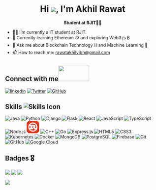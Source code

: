 <div align="center">
  
# Hi <img src=https://media.tenor.com/SNL9_xhZl9oAAAAi/waving-hand-joypixels.gif width="50px">, I'm Akhil Rawat #
**Student at RJIT🧑‍🎓**
</div>

- 🧑‍💻 I’m currently a IT student at RJIT.
- 🌱 Currently learning Ethereum 🪙 and exploring Web3.js ₿ 
- 💬 Ask me about Blockchain Technology ⛓️ and Machine Learning 🤖
- 📫 How to reach me: rawatakhilvibh@gmail.com



## Connect with me<img src=https://raw.githubusercontent.com/rahulbanerjee26/githubProfileReadmeGenerator/refs/heads/main/gifs/handShake.gif width="100" height="50">
<p align="left">
  <a href="https://linkedin.com/in/akhilrawat5437" target="blank"><img align="center" src="https://raw.githubusercontent.com/rahulbanerjee26/githubAboutMeGenerator/main/icons/linked-in-alt.svg" alt="linkedin" height="40" width="40" /></a>
  <a href="https://twitter.com/Faygo78akhil" target="blank"><img align="center" src="https://raw.githubusercontent.com/rahulbanerjee26/githubAboutMeGenerator/main/icons/twitter.svg" alt="Twitter" height="40" width="40" /></a> 
  <a href="https://github.com/Akhil-Rawat" target="blank"><img align="center" src="https://raw.githubusercontent.com/rahulbanerjee26/githubAboutMeGenerator/main/icons/github.svg" alt="GitHub" height="40" width="40" /></a>
</p>




## Skills <img src="https://github.com/rahulbanerjee26/githubProfileReadmeGenerator/blob/main/gifs/code.gif?raw=true" alt="Skills Icon" width="40" height="40"/>

<p align="left">
  <img src="https://cdn.jsdelivr.net/npm/simple-icons@3.0.1/icons/java.svg" alt="Java" width="40" height="40"/>
  <img src="https://cdn.jsdelivr.net/npm/simple-icons@3.0.1/icons/python.svg" alt="Python" width="40" height="40"/>
  <img src="https://cdn.jsdelivr.net/npm/simple-icons@3.0.1/icons/django.svg" alt="Django" width="40" height="40"/>
  <img src="https://cdn.jsdelivr.net/npm/simple-icons@3.0.1/icons/flask.svg" alt="Flask" width="40" height="40"/>
  <img src="https://cdn.jsdelivr.net/npm/simple-icons@3.0.1/icons/react.svg" alt="React" width="40" height="40"/>
  <img src="https://raw.githubusercontent.com/rahulbanerjee26/githubProfileReadmeGenerator/51f83dfc2091cdec25b7b33bd2d3da0996ec3efd/icons/javascript.svg" alt="JavaScript" width="40" height="40"/>
  <img src="https://raw.githubusercontent.com/rahulbanerjee26/githubProfileReadmeGenerator/51f83dfc2091cdec25b7b33bd2d3da0996ec3efd/icons/typescript.svg" alt="TypeScript" width="40" height="40"/>
  <img src="https://raw.githubusercontent.com/rahulbanerjee26/githubProfileReadmeGenerator/51f83dfc2091cdec25b7b33bd2d3da0996ec3efd/icons/nodejs.svg" alt="Node.js" width="40" height="40"/>
  <img src="https://raw.githubusercontent.com/tandpfun/skill-icons/65dea6c4eaca7da319e552c09f4cf5a9a8dab2c8/icons/Rust.svg" alt="Rust" width="40" height="40"/>
  <img src="https://raw.githubusercontent.com/rahulbanerjee26/githubProfileReadmeGenerator/51f83dfc2091cdec25b7b33bd2d3da0996ec3efd/icons/cpp.svg" alt="C++" width="40" height="40"/>
  <img src="https://cdn.jsdelivr.net/npm/simple-icons@3.0.1/icons/go.svg" alt="Go" width="40" height="40"/>  
  <img src="https://raw.githubusercontent.com/rahulbanerjee26/githubProfileReadmeGenerator/51f83dfc2091cdec25b7b33bd2d3da0996ec3efd/icons/express.svg" alt="Express.js" width="40" height="40" />
  <img src="https://raw.githubusercontent.com/rahulbanerjee26/githubProfileReadmeGenerator/51f83dfc2091cdec25b7b33bd2d3da0996ec3efd/icons/html.svg" alt="HTML5" width="40" height="40"/>
  <img src="https://raw.githubusercontent.com/rahulbanerjee26/githubProfileReadmeGenerator/51f83dfc2091cdec25b7b33bd2d3da0996ec3efd/icons/css.svg" alt="CSS3" width="40" height="40"/>
  <img src="https://cdn.jsdelivr.net/npm/simple-icons@3.0.1/icons/kubernetes.svg" alt="Kubernetes" width="40" height="40"/>
  <img src="https://cdn.jsdelivr.net/npm/simple-icons@3.0.1/icons/docker.svg" alt="Docker" width="40" height="40"/>
  <img src="https://cdn.jsdelivr.net/npm/simple-icons@3.0.1/icons/mongodb.svg" alt="MongoDB" width="40" height="40"/>
  <img src="https://cdn.jsdelivr.net/npm/simple-icons@3.0.1/icons/postgresql.svg" alt="PostgreSQL" width="40" height="40"/>
  <img src="https://cdn.jsdelivr.net/npm/simple-icons@3.0.1/icons/firebase.svg" alt="Firebase" width="40" height="40"/>
  <img src="https://cdn.jsdelivr.net/npm/simple-icons@3.0.1/icons/git.svg" alt="Git" width="40" height="40"/>
  <img src="https://cdn.jsdelivr.net/npm/simple-icons@3.0.1/icons/github.svg" alt="GitHub" width="40" height="40"/>
  <img src="https://cdn.jsdelivr.net/npm/simple-icons@3.0.1/icons/googlecloud.svg" alt="Google Cloud" width="40" height="40"/>
</p>

## Badges 🎖️
<p align="left">
  <img src="https://img.shields.io/badge/Hacktoberfest-2023-blueviolet?style=for-the-badge&logo=hackerrank"/>
  <img src="https://img.shields.io/badge/Level-4-gold?style=for-the-badge"/>
  <img src="https://img.shields.io/badge/DigitalOcean-OpenSource-blue?style=for-the-badge"/>
</p>
<img src="https://raw.githubusercontent.com/alexnaiman/alexnaiman/master/resources/PusheenCompute.gif" width="70px" />


<!---
Akhil-Rawat/Akhil-Rawat is a ✨ special ✨ repository because its `README.md` (this file) appears on your GitHub profile.
You can click the Preview link to take a look at your changes.
--->
